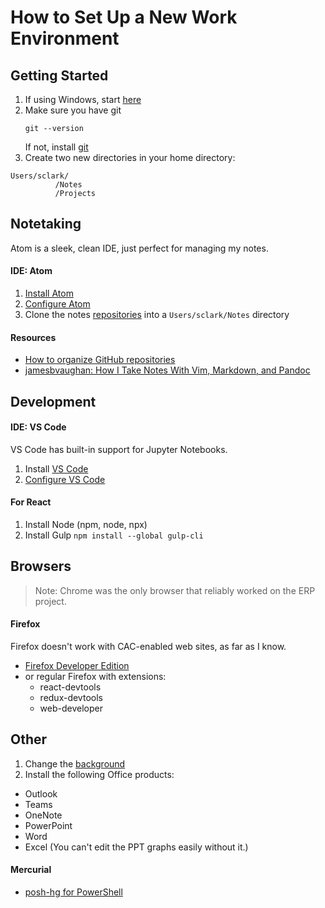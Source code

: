 # How to Set Up a New Work Environment

## Getting Started
1. If using Windows, start [here](windows-only.md)
1. Make sure you have git
    ```
    git --version
    ```
    If not, install [git](https://git-scm.com/downloads)
1. Create two new directories in your home directory:
  ```
  Users/sclark/
            /Notes
            /Projects
  ```

## Notetaking
Atom is a sleek, clean IDE, just perfect for managing my notes.

#### IDE: Atom
1. [Install Atom](https://atom.io)
1. [Configure Atom](set-up-atom.md)
1. Clone the notes [repositories](https://github.com/shylaclark-notes) into a `Users/sclark/Notes` directory

#### Resources
- [How to organize GitHub repositories](https://andreicioara.com/how-i-organize-my-github-repositories-ce877db2e8b6)
- [jamesbvaughan: How I Take Notes With Vim, Markdown, and Pandoc](https://jamesbvaughan.com/markdown-pandoc-notes/)

## Development

#### IDE: VS Code
VS Code has built-in support for Jupyter Notebooks.

1. Install [VS Code](https://code.visualstudio.com/)
1. [Configure VS Code](set-up-vscode.md)

#### For React
1. Install Node (npm, node, npx)
1. Install Gulp `npm install --global gulp-cli`

## Browsers
> Note: Chrome was the only browser that reliably worked on the ERP project.

#### Firefox
Firefox doesn't work with CAC-enabled web sites, as far as I know.

* [Firefox Developer Edition](https://www.mozilla.org/en-US/firefox/68.0a2/firstrun/)
* or regular Firefox with extensions:
  * react-devtools
  * redux-devtools
  * web-developer


## Other
1. Change the [background](static/)
1. Install the following Office products:
  * Outlook
  * Teams
  * OneNote
  * PowerPoint
  * Word
  * Excel (You can't edit the PPT graphs easily without it.)


#### Mercurial
* [posh-hg for PowerShell](https://github.com/JeremySkinner/posh-hg)
